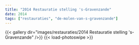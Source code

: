 ```yaml
---
title: "2014 Restauratie stelling 's-Gravenzande"
date: 2014
tags: ["restauraties", "de-molen-van-s-gravenzande"]
---
```


{{< gallery dir="images/restauraties/2014 Restauratie stelling 's-Gravenzande" />}}
{{< load-photoswipe >}}
